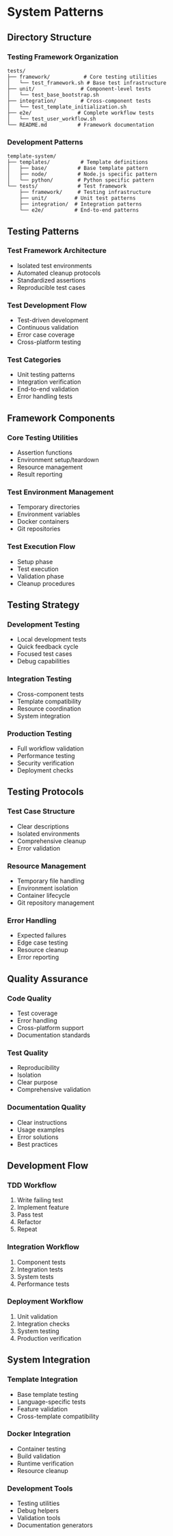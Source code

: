# System Patterns

## Directory Structure

### Testing Framework Organization

```text
tests/
├── framework/           # Core testing utilities
│   └── test_framework.sh # Base test infrastructure
├── unit/               # Component-level tests
│   └── test_base_bootstrap.sh
├── integration/        # Cross-component tests
│   └── test_template_initialization.sh
├── e2e/               # Complete workflow tests
│   └── test_user_workflow.sh
└── README.md          # Framework documentation
```

### Development Patterns

```text
template-system/
├── templates/          # Template definitions
│   ├── base/          # Base template pattern
│   ├── node/          # Node.js specific pattern
│   └── python/        # Python specific pattern
└── tests/             # Test framework
    ├── framework/     # Testing infrastructure
    ├── unit/         # Unit test patterns
    ├── integration/  # Integration patterns
    └── e2e/          # End-to-end patterns
```

## Testing Patterns

### Test Framework Architecture

* Isolated test environments
* Automated cleanup protocols
* Standardized assertions
* Reproducible test cases

### Test Development Flow

* Test-driven development
* Continuous validation
* Error case coverage
* Cross-platform testing

### Test Categories

* Unit testing patterns
* Integration verification
* End-to-end validation
* Error handling tests

## Framework Components

### Core Testing Utilities

* Assertion functions
* Environment setup/teardown
* Resource management
* Result reporting

### Test Environment Management

* Temporary directories
* Environment variables
* Docker containers
* Git repositories

### Test Execution Flow

* Setup phase
* Test execution
* Validation phase
* Cleanup procedures

## Testing Strategy

### Development Testing

* Local development tests
* Quick feedback cycle
* Focused test cases
* Debug capabilities

### Integration Testing

* Cross-component tests
* Template compatibility
* Resource coordination
* System integration

### Production Testing

* Full workflow validation
* Performance testing
* Security verification
* Deployment checks

## Testing Protocols

### Test Case Structure

* Clear descriptions
* Isolated environments
* Comprehensive cleanup
* Error validation

### Resource Management

* Temporary file handling
* Environment isolation
* Container lifecycle
* Git repository management

### Error Handling

* Expected failures
* Edge case testing
* Resource cleanup
* Error reporting

## Quality Assurance

### Code Quality

* Test coverage
* Error handling
* Cross-platform support
* Documentation standards

### Test Quality

* Reproducibility
* Isolation
* Clear purpose
* Comprehensive validation

### Documentation Quality

* Clear instructions
* Usage examples
* Error solutions
* Best practices

## Development Flow

### TDD Workflow

1. Write failing test
2. Implement feature
3. Pass test
4. Refactor
5. Repeat

### Integration Workflow

1. Component tests
2. Integration tests
3. System tests
4. Performance tests

### Deployment Workflow

1. Unit validation
2. Integration checks
3. System testing
4. Production verification

## System Integration

### Template Integration

* Base template testing
* Language-specific tests
* Feature validation
* Cross-template compatibility

### Docker Integration

* Container testing
* Build validation
* Runtime verification
* Resource cleanup

### Development Tools

* Testing utilities
* Debug helpers
* Validation tools
* Documentation generators
